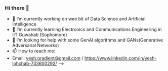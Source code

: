 ### Hi there 👋

- 🔭 I’m currently working on wee bit of Data Science and Artificial Intelligence
- 🌱 I’m currently learning Electronics and Communications Engineering in IIT Guwahati (Sophomore)
- 🤔 I’m looking for help with some GenAI algorithms and GANs(Generative Adversarial Networks)
- 📫 How to reach me:
- Email: yesh.gradient@gmail.com   /   https://www.linkedin.com/in/yesh-lohchab-733600292/
-->
